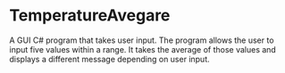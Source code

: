 # TemperatureAvegare
A GUI C# program that takes user input. The program allows the user to input five values within a range. It takes the average of those values and displays a different message depending on user input.
